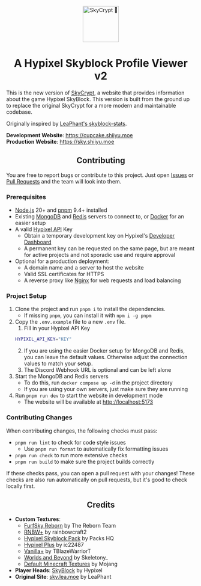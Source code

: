<p align="center">
  <picture>
    <source media="(prefers-color-scheme: light)" srcset="static/img/logo_black.png">
    <img alt="SkyCrypt 🍣" height="96px" src="static/img/logo.png">
  </picture>
</p>
<h1 align="center">A Hypixel Skyblock Profile Viewer v2</h1>

This is the new version of [SkyCrypt](https://github.com/SkyCryptWebsite/SkyCrypt), a website that provides information about the game Hypixel SkyBlock. This version is built from the ground up to replace the original SkyCrypt for a more modern and maintainable codebase.

Originally inspired by [LeaPhant's skyblock-stats](https://github.com/LeaPhant/skyblock-stats).

**Development Website**: https://cupcake.shiiyu.moe \
**Production Website**: https://sky.shiiyu.moe

<h2 align="center">Contributing</h1>

You are free to report bugs or contribute to this project. Just open <a href="../../issues">Issues</a> or <a href="../../pulls">Pull Requests</a> and the team will look into them.

<h3>Prerequisites</h3>

- <a href="https://nodejs.org/">Node.js</a> 20+ and <a href="https://pnpm.io/">pnpm</a> 9.4+ installed
- Existing <a href="https://docs.mongodb.com/manual/administration/install-community/">MongoDB</a> and <a href="https://redis.io/">Redis</a> servers to connect to, or <a href="https://docs.docker.com/desktop/">Docker</a> for an easier setup
- A valid <a href="https://api.hypixel.net/">Hypixel API</a> Key
  - Obtain a temporary development key on Hypixel's [Developer Dashboard](https://developer.hypixel.net/dashboard)
  - A permanent key can be requested on the same page, but are meant for active projects and not sporadic use and require approval
- Optional for a production deployment:
  - A domain name and a server to host the website
  - Valid SSL certificates for HTTPS
  - A reverse proxy like <a href="https://www.nginx.com/">Nginx</a> for web requests and load balancing

<h3>Project Setup</h3>

1. Clone the project and run `pnpm i` to install the dependencies.
   - If missing `pnpm`, you can install it with `npm i -g pnpm`
2. Copy the `.env.example` file to a new `.env` file.
   1. Fill in your Hypixel API Key
   ```sh
   HYPIXEL_API_KEY="KEY"
   ```
   2. If you are using the easier Docker setup for MongoDB and Redis, you can leave the default values. Otherwise adjust the connection values to match your setup.
   3. The Discord Webhook URL is optional and can be left alone
3. Start the MongoDB and Redis servers
   - To do this, run `docker compose up -d` in the project directory
   - If you are using your own servers, just make sure they are running
4. Run `pnpm run dev` to start the website in development mode
   - The website will be available at <a href="http://localhost:5173">http://localhost:5173</a>

<h3>Contributing Changes</h3>

When contributing changes, the following checks must pass:

- `pnpm run lint` to check for code style issues
  - Use `pnpm run format` to automatically fix formatting issues
- `pnpm run check` to run more extensive checks
- `pnpm run build` to make sure the project builds correctly

If these checks pass, you can open a pull request with your changes! These checks are also run automatically on pull requests, but it's good to check locally first.

<h2 align="center">Credits</h2>

- **Custom Textures**:
  - [FurfSky Reborn](https://hypixel.net/threads/4101579) by The Reborn Team
  - [RNBW+](https://hypixel.net/threads/3470904) by rainbowcraft2
  - [Hypixel Skyblock Pack](https://hypixel.net/threads/2103515) by Packs HQ
  - [Hypixel Plus](https://hypixel.net/threads/4174260) by ic22487
  - [Vanilla+](https://hypixel.net/threads/2147652) by TBlazeWarriorT
  - [Worlds and Beyond](https://hypixel.net/threads/3597207) by Skeletony\_
  - [Default Minecraft Textures](https://www.minecraft.net/) by Mojang
- **Player Heads**: [SkyBlock](https://hypixel.net/forums/skyblock.157/) by Hypixel
- **Original Site**: [sky.lea.moe](https://sky.lea.moe/) by LeaPhant
